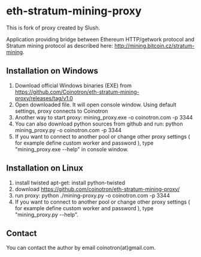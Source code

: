eth-stratum-mining-proxy
====================

This is fork of proxy created by Slush. 

Application providing bridge between Ethereum HTTP/getwork protocol and Stratum mining protocol
as described here: http://mining.bitcoin.cz/stratum-mining.

Installation on Windows
-----------------------

1. Download official Windows binaries (EXE) from https://github.com/Coinotron/eth-stratum-mining-proxy/releases/tag/v1.0
2. Open downloaded file. It will open console window. Using default settings, proxy connects to Coinotron
3. Another way to start proxy: mining_proxy.exe -o coinotron.com -p 3344 
4. You can also download python sources from github and run: python mining_proxy.py -o coinotron.com -p 3344
4. If you want to connect to another pool or change other proxy settings ( for example define custom worker and password ), type "mining_proxy.exe --help" in console window.

Installation on Linux 
---------------------------------------

1. install twisted apt-get: 
	install python-twisted
2. download https://github.com/coinotron/eth-stratum-mining-proxy/
3. run proxy: 
	python ./mining-proxy.py -o coinotron.com -p 3344
4. If you want to connect to another pool or change other proxy settings ( for example define custom worker and password ), type "mining_proxy.py --help".



Contact
-------

You can contact the author by email coinotron(at)gmail.com.


